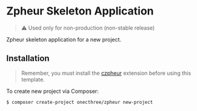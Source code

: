 # Zpheur Skeleton Application
> ⚠️ Used only for non-production (non-stable release)
 
Zpheur skeleton application for a new project.

## Installation
> Remember, you must install the [czpheur](https://github.com/onecthree/czpheur) extension before using this template.

To create new project via Composer:
```bash
$ composer create-project onecthree/zpheur new-project
```